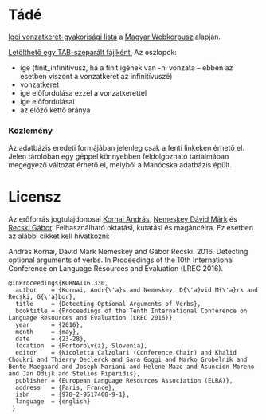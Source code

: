 # Tádé
[Igei vonzatkeret-gyakorisági lista](http://hlt.bme.hu/hu/resources/tade) a [Magyar Webkorpusz](http://mokk.bme.hu/resources/webcorpus/) alapján.

[Letölthető egy TAB-szeparált fájlként.](http://sandbox.mokk.bme.hu/~ndavid/tmp/tade.tsv) Az oszlopok:

- ige (finit_infinitívusz, ha a finit igének van -ni vonzata – ebben az esetben viszont a vonzatkeret az infinitívuszé)
- vonzatkeret
- ige előfordulása ezzel a vonzatkerettel
- ige előfordulásai
- az előző kettő aránya

### Közlemény

Az adatbázis eredeti formájában jelenleg csak a fenti linkeken érhető el. Jelen tárolóban egy géppel könnyebben feldolgozható tartalmában megegyező változat érhető el, melyből a Manócska adatbázis épült.

# Licensz

Az erőforrás jogtulajdonosai [Kornai András](http://hlt.bme.hu/hu/kornai), [Nemeskey Dávid Márk](http://hlt.bme.hu/hu/david) és [Recski Gábor](http://hlt.bme.hu/hu/recski).
Felhasználható oktatási, kutatási és magáncélra. Ez esetben az alábbi cikket kell hivatkozni:

Andras Kornai, Dávid Márk Nemeskey and Gábor Recski.
2016.
Detecting optional arguments of verbs.
In Proceedings of the 10th International Conference on Language Resources and Evaluation (LREC 2016).

	@InProceedings{KORNAI16.330,
	  author    = {Kornai, Andr{\'a}s and Nemeskey, D{\'a}vid M{\'a}rk and Recski, G{\'a}bor},
	  title     = {Detecting Optional Arguments of Verbs},
	  booktitle = {Proceedings of the Tenth International Conference on Language Resources and Evaluation (LREC 2016)},
	  year      = {2016},
	  month     = {may},
	  date      = {23-28},
	  location  = {Portoro\v{z}, Slovenia},
	  editor    = {Nicoletta Calzolari (Conference Chair) and Khalid Choukri and Thierry Declerck and Sara Goggi and Marko Grobelnik and Bente Maegaard and Joseph Mariani and Helene Mazo and Asuncion Moreno and Jan Odijk and Stelios Piperidis},
	  publisher = {European Language Resources Association (ELRA)},
	  address   = {Paris, France},
	  isbn      = {978-2-9517408-9-1},
	  language  = {english}
	 }
